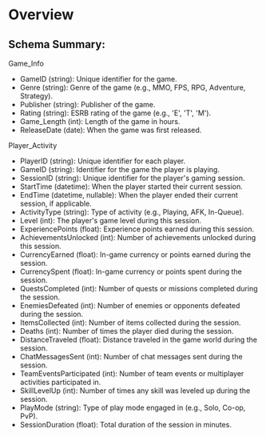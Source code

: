 # Overview 


## Schema Summary:

Game_Info
* GameID (string): Unique identifier for the game.
* Genre (string): Genre of the game (e.g., MMO, FPS, RPG, Adventure, Strategy).
* Publisher (string): Publisher of the game.
* Rating (string): ESRB rating of the game (e.g., 'E', 'T', 'M').
* Game_Length (int): Length of the game in hours.
* ReleaseDate (date): When the game was first released.


Player_Activity
* PlayerID (string): Unique identifier for each player.
* GameID (string): Identifier for the game the player is playing.
* SessionID (string): Unique identifier for the player's gaming session.
* StartTime (datetime): When the player started their current session.
* EndTime (datetime, nullable): When the player ended their current session, if applicable.
* ActivityType (string): Type of activity (e.g., Playing, AFK, In-Queue).
* Level (int): The player's game level during this session.
* ExperiencePoints (float): Experience points earned during this session.
* AchievementsUnlocked (int): Number of achievements unlocked during this session.
* CurrencyEarned (float): In-game currency or points earned during the session.
* CurrencySpent (float): In-game currency or points spent during the session.
* QuestsCompleted (int): Number of quests or missions completed during the session.
* EnemiesDefeated (int): Number of enemies or opponents defeated during the session.
* ItemsCollected (int): Number of items collected during the session.
* Deaths (int): Number of times the player died during the session.
* DistanceTraveled (float): Distance traveled in the game world during the session.
* ChatMessagesSent (int): Number of chat messages sent during the session.
* TeamEventsParticipated (int): Number of team events or multiplayer activities participated in.
* SkillLevelUp (int): Number of times any skill was leveled up during the session.
* PlayMode (string): Type of play mode engaged in (e.g., Solo, Co-op, PvP).
* SessionDuration (float): Total duration of the session in minutes.